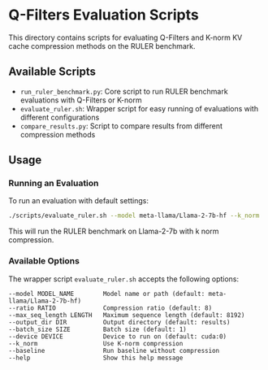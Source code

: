 # Q-Filters Evaluation Scripts

This directory contains scripts for evaluating Q-Filters and K-norm KV cache compression methods on the RULER benchmark.

## Available Scripts

- `run_ruler_benchmark.py`: Core script to run RULER benchmark evaluations with Q-Filters or K-norm
- `evaluate_ruler.sh`: Wrapper script for easy running of evaluations with different configurations
- `compare_results.py`: Script to compare results from different compression methods

## Usage

### Running an Evaluation

To run an evaluation with default settings:

```bash
./scripts/evaluate_ruler.sh --model meta-llama/Llama-2-7b-hf --k_norm
```

This will run the RULER benchmark on Llama-2-7b with k norm compression.

### Available Options

The wrapper script `evaluate_ruler.sh` accepts the following options:

```
--model MODEL_NAME        Model name or path (default: meta-llama/Llama-2-7b-hf)
--ratio RATIO             Compression ratio (default: 8)
--max_seq_length LENGTH   Maximum sequence length (default: 8192) 
--output_dir DIR          Output directory (default: results)
--batch_size SIZE         Batch size (default: 1)
--device DEVICE           Device to run on (default: cuda:0)
--k_norm                  Use K-norm compression
--baseline                Run baseline without compression
--help                    Show this help message
```